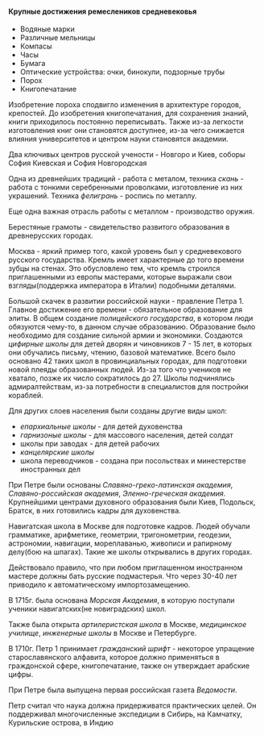 #### Крупные достижения ремеслеников средневековья
- Водяные марки
- Различные мельницы
- Компасы
- Часы
- Бумага
- Оптические устройства: очки, бинокули, подзорные трубы
- Порох
- Книгопечатание

Изобретение пороха сподвигло изменения в архитектуре городов, крепостей.
До изобретения книгопечатания, для сохранения знаний, книги приходилось постоянно переписывать. Также из-за легкости изготовления книг они становятся доступнее, из-за чего снижается влияния университетов и центром науки становятся академии.

Два ключивых центров русской учености - Новгоро и Киев, соборы София Киевская и София Новгородская

Одна из древнейших традиций - работа с металом, техника *скань* - работа с тонкими серебренными проволками, изготовление из них украшений. Техника *фелигрань* - роспись по металлу.

Еще одна важная отрасль работы с металлом - производство оружия. 

Берестяные грамоты - свидетельство развитого образования в древнерусских городах.

Москва - яркий пример того, какой уровень был у средневекового русского государства.
Кремль имеет характерные до того времени зубцы на стенах. Это обусловлено тем, что кремль строился приглашенными из европы мастерами, которые выражали свои взгляды(поддержка императора в Италии) подобными деталями.

Большой скачек в развитии российской науки - правление Петра 1.
Главное достижение его времени - обязательное образование для элиты. В общем создание *полицейского государства*, в котором люди обязуются чему-то, в данном случае образованию.
Образование было необходимо для создание сильной армии и экономики. Создаются *цифирные школы* для детей дворян и чиновников 7 - 15 лет, в которых они обучались письму, чтению, базовой математике. Всего было основано 42 таких школ в провинциальных  городах, для подготовки новой плеяды образованных людей. Из-за того что учеников не хватало, позже их число сократилось до 27. Школы подчинялись адмиралтействам, из-за потребности в специалистов для постройки кораблей.

Для других слоев населения были созданы другие виды школ:
- *епархиальные школы* - для детей духовенства
- *гарнизоные школы* - для массового населения, детей солдат
- школы при заводах - для детей рабочих
- *канцелярские школы*
- школа переводчиков - создана при посольствах и минестерстве иностранных дел

При Петре были основаны *Славяно-греко-латинская академия*, *Славяно-российская академия*, *Эленно-греческая академия*. Крупнейшими центрами духовного образования были Киев, Подольск, Братск, в них готовились кадры для духовенства.

Навигатская школа в Москве для подготовке кадров. Людей обучали грамматике, арифметике, геометрии, тригонометрии, геодезии, астрономии, навигации, мореплаванью, живописи и рапирному делу(бою на шпагах). Такие же школы открывались в других городах.

Действовало правило, что при любом приглашенном иностранном мастере должны бать русские подмастерья. Что через 30-40 лет приводило к автоматическому импортозамещению.

В 1715г. была основана *Морская Академия*, в которую поступали ученики навигатских(не новиградских) школ.

Также была открыта *артилеристская школа* в Москве, *медицинское училище*, *инженерные школы* в Москве и Петербурге.

В 1710г. Петр 1 принимает *гражданский шрифт* - некоторое упращение старославянского алфавита, которое должно применяться в граждонской сфере, книгопечатание, также он утверждает арабские цифры.

При Петре была выпущена первая российская газета *Ведомости*.

Петр считал что наука должна придерживатся практических целей. Он поддерживал многочисленные экспедиции в Сибирь, на Камчатку, Курильские острова, в Индию